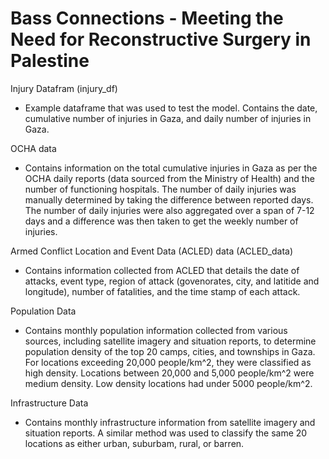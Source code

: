 # Bass Connections - Meeting the Need for Reconstructive Surgery in Palestine


Injury Datafram (injury_df)
- Example dataframe that was used to test the model. Contains the date, cumulative number of injuries in Gaza, and daily number of injuries in Gaza.
  
OCHA data
- Contains information on the total cumulative injuries in Gaza as per the OCHA daily reports (data sourced from the Ministry of Health) and the number of functioning hospitals. The number of daily injuries was manually determined by taking the difference between reported days. The number of daily injuries were also aggregated over a span of 7-12 days and a difference was then taken to get the weekly number of injuries. 

Armed Conflict Location and Event Data (ACLED) data (ACLED_data)
- Contains information collected from ACLED that details the date of attacks, event type, region of attack (govenorates, city, and latitide and longitude), number of fatalities, and the time stamp of each attack. 

Population Data
- Contains monthly population information collected from various sources, including satellite imagery and situation reports, to determine population density of the top 20 camps, cities, and townships in Gaza. For locations exceeding 20,000 people/km^2, they were classified as high density. Locations between 20,000 and 5,000 people/km^2 were medium density. Low density locations had under 5000 people/km^2. 

Infrastructure Data
- Contains monthly infrastructure information from satellite imagery and situation reports. A similar method was used to classify the same 20 locations as either urban, suburbam, rural, or barren. 


